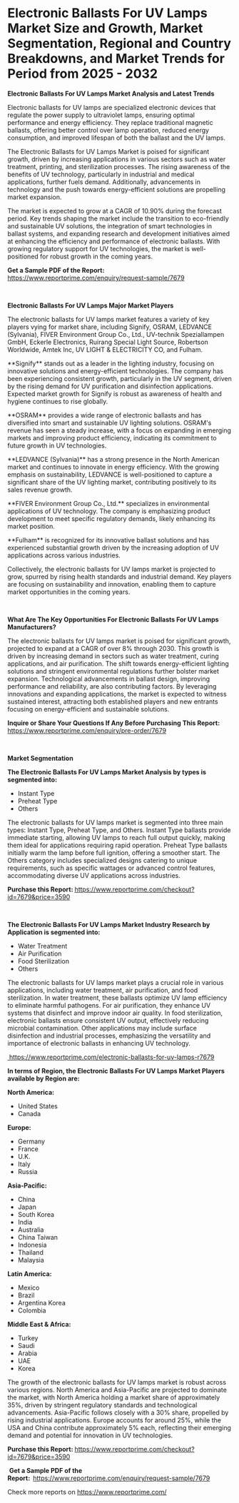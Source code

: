 <p><h1>Electronic Ballasts For UV Lamps Market Size and Growth, Market Segmentation, Regional and Country Breakdowns, and Market Trends for Period from 2025 -  2032</h1></p><p><strong>Electronic Ballasts For UV Lamps Market Analysis and Latest Trends</strong></p>
<p><p>Electronic ballasts for UV lamps are specialized electronic devices that regulate the power supply to ultraviolet lamps, ensuring optimal performance and energy efficiency. They replace traditional magnetic ballasts, offering better control over lamp operation, reduced energy consumption, and improved lifespan of both the ballast and the UV lamps. </p><p>The Electronic Ballasts for UV Lamps Market is poised for significant growth, driven by increasing applications in various sectors such as water treatment, printing, and sterilization processes. The rising awareness of the benefits of UV technology, particularly in industrial and medical applications, further fuels demand. Additionally, advancements in technology and the push towards energy-efficient solutions are propelling market expansion.</p><p>The market is expected to grow at a CAGR of 10.90% during the forecast period. Key trends shaping the market include the transition to eco-friendly and sustainable UV solutions, the integration of smart technologies in ballast systems, and expanding research and development initiatives aimed at enhancing the efficiency and performance of electronic ballasts. With growing regulatory support for UV technologies, the market is well-positioned for robust growth in the coming years.</p></p>
<p><strong>Get a Sample PDF of the Report:&nbsp;</strong> <a href="https://www.reportprime.com/enquiry/request-sample/7679?utm_campaign=1950&utm_medium=2&utm_source=Github&utm_content=ia&utm_term=19032025&utm_id=electronic-ballasts-for-uv-lamps">https://www.reportprime.com/enquiry/request-sample/7679</a></p>
<p>&nbsp;</p>
<p><strong>Electronic Ballasts For UV Lamps Major Market Players</strong></p>
<p><p>The electronic ballasts for UV lamps market features a variety of key players vying for market share, including Signify, OSRAM, LEDVANCE (Sylvania), FIVER Environment Group Co., Ltd., UV-technik Speziallampen GmbH, Eckerle Electronics, Ruirang Special Light Source, Robertson Worldwide, Amtek Inc, UV LIGHT & ELECTRICITY CO, and Fulham.</p><p>**Signify** stands out as a leader in the lighting industry, focusing on innovative solutions and energy-efficient technologies. The company has been experiencing consistent growth, particularly in the UV segment, driven by the rising demand for UV purification and disinfection applications. Expected market growth for Signify is robust as awareness of health and hygiene continues to rise globally.</p><p>**OSRAM** provides a wide range of electronic ballasts and has diversified into smart and sustainable UV lighting solutions. OSRAM's revenue has seen a steady increase, with a focus on expanding in emerging markets and improving product efficiency, indicating its commitment to future growth in UV technologies.</p><p>**LEDVANCE (Sylvania)** has a strong presence in the North American market and continues to innovate in energy efficiency. With the growing emphasis on sustainability, LEDVANCE is well-positioned to capture a significant share of the UV lighting market, contributing positively to its sales revenue growth.</p><p>**FIVER Environment Group Co., Ltd.** specializes in environmental applications of UV technology. The company is emphasizing product development to meet specific regulatory demands, likely enhancing its market position.</p><p>**Fulham** is recognized for its innovative ballast solutions and has experienced substantial growth driven by the increasing adoption of UV applications across various industries. </p><p>Collectively, the electronic ballasts for UV lamps market is projected to grow, spurred by rising health standards and industrial demand. Key players are focusing on sustainability and innovation, enabling them to capture market opportunities in the coming years.</p></p>
<p>&nbsp;</p>
<p><strong>What Are The Key Opportunities For Electronic Ballasts For UV Lamps Manufacturers?</strong></p>
<p><p>The electronic ballasts for UV lamps market is poised for significant growth, projected to expand at a CAGR of over 8% through 2030. This growth is driven by increasing demand in sectors such as water treatment, curing applications, and air purification. The shift towards energy-efficient lighting solutions and stringent environmental regulations further bolster market expansion. Technological advancements in ballast design, improving performance and reliability, are also contributing factors. By leveraging innovations and expanding applications, the market is expected to witness sustained interest, attracting both established players and new entrants focusing on energy-efficient and sustainable solutions.</p></p>
<p><strong>Inquire or Share Your Questions If Any Before Purchasing This Report:</strong> <a href="https://www.reportprime.com/enquiry/pre-order/7679?utm_campaign=1950&utm_medium=2&utm_source=Github&utm_content=ia&utm_term=19032025&utm_id=electronic-ballasts-for-uv-lamps">https://www.reportprime.com/enquiry/pre-order/7679</a></p>
<p>&nbsp;</p>
<p><strong>Market Segmentation</strong></p>
<p><strong>The Electronic Ballasts For UV Lamps Market Analysis by types is segmented into:</strong></p>
<p><ul><li>Instant Type</li><li>Preheat Type</li><li>Others</li></ul></p>
<p><p>The electronic ballasts for UV lamps market is segmented into three main types: Instant Type, Preheat Type, and Others. Instant Type ballasts provide immediate starting, allowing UV lamps to reach full output quickly, making them ideal for applications requiring rapid operation. Preheat Type ballasts initially warm the lamp before full ignition, offering a smoother start. The Others category includes specialized designs catering to unique requirements, such as specific wattages or advanced control features, accommodating diverse UV applications across industries.</p></p>
<p><strong>Purchase this Report:&nbsp;</strong><a href="https://www.reportprime.com/checkout?id=7679&price=3590&utm_campaign=1950&utm_medium=2&utm_source=Github&utm_content=ia&utm_term=19032025&utm_id=electronic-ballasts-for-uv-lamps">https://www.reportprime.com/checkout?id=7679&price=3590</a></p>
<p>&nbsp;</p>
<p><strong>The Electronic Ballasts For UV Lamps Market Industry Research by Application is segmented into:</strong></p>
<p><ul><li>Water Treatment</li><li>Air Purification</li><li>Food Sterilization</li><li>Others</li></ul></p>
<p><p>The electronic ballasts for UV lamps market plays a crucial role in various applications, including water treatment, air purification, and food sterilization. In water treatment, these ballasts optimize UV lamp efficiency to eliminate harmful pathogens. For air purification, they enhance UV systems that disinfect and improve indoor air quality. In food sterilization, electronic ballasts ensure consistent UV output, effectively reducing microbial contamination. Other applications may include surface disinfection and industrial processes, emphasizing the versatility and importance of electronic ballasts in enhancing UV technology.</p></p>
<p><a href="https://www.reportprime.com/electronic-ballasts-for-uv-lamps-r7679?utm_campaign=1950&utm_medium=2&utm_source=Github&utm_content=ia&utm_term=19032025&utm_id=electronic-ballasts-for-uv-lamps">&nbsp;https://www.reportprime.com/electronic-ballasts-for-uv-lamps-r7679</a></p>
<p><strong>In terms of Region, the Electronic Ballasts For UV Lamps Market Players available by Region are:</strong></p>
<p>
    <p> <strong> North America: </strong>
        <ul>
            <li>United States</li>
            <li>Canada</li>
        </ul>
        </p> 
    <p> <strong> Europe: </strong>
        <ul>
            <li>Germany</li>
            <li>France</li>
            <li>U.K.</li>
            <li>Italy</li>
            <li>Russia</li>
        </ul>
        </p> 
    <p> <strong> Asia-Pacific: </strong>
        <ul>
            <li>China</li>
            <li>Japan</li>
            <li>South Korea</li>
            <li>India</li>
            <li>Australia</li>
            <li>China Taiwan</li>
            <li>Indonesia</li>
            <li>Thailand</li>
            <li>Malaysia</li>
        </ul>
        </p> 
    <p> <strong> Latin America: </strong>
        <ul>
            <li>Mexico</li>
            <li>Brazil</li>
            <li>Argentina Korea</li>
            <li>Colombia</li>
        </ul>
        </p> 
    <p> <strong> Middle East & Africa: </strong>
        <ul>
            <li>Turkey</li>
            <li>Saudi</li>
            <li>Arabia</li>
            <li>UAE</li>
            <li>Korea</li>
        </ul>
    </p>
    </p>
<p><p>The growth of the electronic ballasts for UV lamps market is robust across various regions. North America and Asia-Pacific are projected to dominate the market, with North America holding a market share of approximately 35%, driven by stringent regulatory standards and technological advancements. Asia-Pacific follows closely with a 30% share, propelled by rising industrial applications. Europe accounts for around 25%, while the USA and China contribute approximately 5% each, reflecting their emerging demand and potential for innovation in UV technologies.</p></p>
<p><strong>Purchase this Report: </strong><a href="https://www.reportprime.com/checkout?id=7679&price=3590&utm_campaign=1950&utm_medium=2&utm_source=Github&utm_content=ia&utm_term=19032025&utm_id=electronic-ballasts-for-uv-lamps">https://www.reportprime.com/checkout?id=7679&price=3590</a></p>
<p>&nbsp;<strong>Get a Sample PDF of the Report:&nbsp;&nbsp;</strong><a href="https://www.reportprime.com/enquiry/request-sample/7679?utm_campaign=1950&utm_medium=2&utm_source=Github&utm_content=ia&utm_term=19032025&utm_id=electronic-ballasts-for-uv-lamps">https://www.reportprime.com/enquiry/request-sample/7679</a></p>
<p><strong></strong></p>
<p>Check more reports on <a href="https://www.reportprime.com/?utm_campaign=1950&utm_medium=2&utm_source=Github&utm_content=ia&utm_term=19032025&utm_id=electronic-ballasts-for-uv-lamps">https://www.reportprime.com/</a></p>